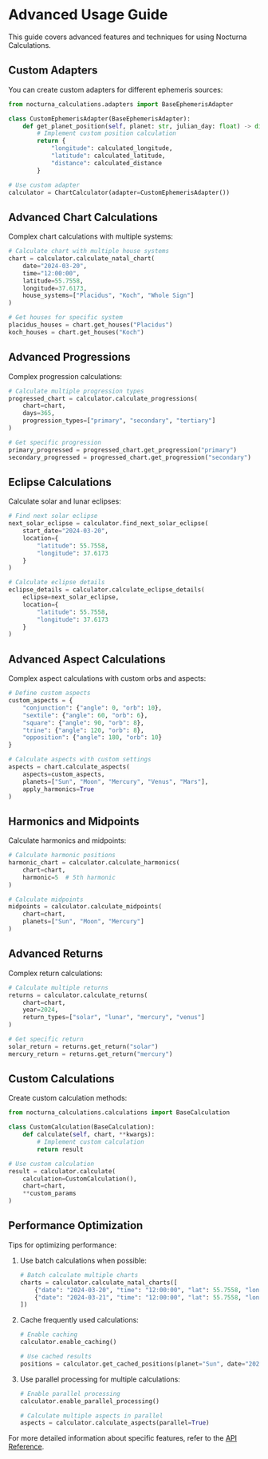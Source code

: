 # Advanced Usage Guide

This guide covers advanced features and techniques for using Nocturna Calculations.

## Custom Adapters

You can create custom adapters for different ephemeris sources:

```python
from nocturna_calculations.adapters import BaseEphemerisAdapter

class CustomEphemerisAdapter(BaseEphemerisAdapter):
    def get_planet_position(self, planet: str, julian_day: float) -> dict:
        # Implement custom position calculation
        return {
            "longitude": calculated_longitude,
            "latitude": calculated_latitude,
            "distance": calculated_distance
        }

# Use custom adapter
calculator = ChartCalculator(adapter=CustomEphemerisAdapter())
```

## Advanced Chart Calculations

Complex chart calculations with multiple systems:

```python
# Calculate chart with multiple house systems
chart = calculator.calculate_natal_chart(
    date="2024-03-20",
    time="12:00:00",
    latitude=55.7558,
    longitude=37.6173,
    house_systems=["Placidus", "Koch", "Whole Sign"]
)

# Get houses for specific system
placidus_houses = chart.get_houses("Placidus")
koch_houses = chart.get_houses("Koch")
```

## Advanced Progressions

Complex progression calculations:

```python
# Calculate multiple progression types
progressed_chart = calculator.calculate_progressions(
    chart=chart,
    days=365,
    progression_types=["primary", "secondary", "tertiary"]
)

# Get specific progression
primary_progressed = progressed_chart.get_progression("primary")
secondary_progressed = progressed_chart.get_progression("secondary")
```

## Eclipse Calculations

Calculate solar and lunar eclipses:

```python
# Find next solar eclipse
next_solar_eclipse = calculator.find_next_solar_eclipse(
    start_date="2024-03-20",
    location={
        "latitude": 55.7558,
        "longitude": 37.6173
    }
)

# Calculate eclipse details
eclipse_details = calculator.calculate_eclipse_details(
    eclipse=next_solar_eclipse,
    location={
        "latitude": 55.7558,
        "longitude": 37.6173
    }
)
```

## Advanced Aspect Calculations

Complex aspect calculations with custom orbs and aspects:

```python
# Define custom aspects
custom_aspects = {
    "conjunction": {"angle": 0, "orb": 10},
    "sextile": {"angle": 60, "orb": 6},
    "square": {"angle": 90, "orb": 8},
    "trine": {"angle": 120, "orb": 8},
    "opposition": {"angle": 180, "orb": 10}
}

# Calculate aspects with custom settings
aspects = chart.calculate_aspects(
    aspects=custom_aspects,
    planets=["Sun", "Moon", "Mercury", "Venus", "Mars"],
    apply_harmonics=True
)
```

## Harmonics and Midpoints

Calculate harmonics and midpoints:

```python
# Calculate harmonic positions
harmonic_chart = calculator.calculate_harmonics(
    chart=chart,
    harmonic=5  # 5th harmonic
)

# Calculate midpoints
midpoints = calculator.calculate_midpoints(
    chart=chart,
    planets=["Sun", "Moon", "Mercury"]
)
```

## Advanced Returns

Complex return calculations:

```python
# Calculate multiple returns
returns = calculator.calculate_returns(
    chart=chart,
    year=2024,
    return_types=["solar", "lunar", "mercury", "venus"]
)

# Get specific return
solar_return = returns.get_return("solar")
mercury_return = returns.get_return("mercury")
```

## Custom Calculations

Create custom calculation methods:

```python
from nocturna_calculations.calculations import BaseCalculation

class CustomCalculation(BaseCalculation):
    def calculate(self, chart, **kwargs):
        # Implement custom calculation
        return result

# Use custom calculation
result = calculator.calculate(
    calculation=CustomCalculation(),
    chart=chart,
    **custom_params
)
```

## Performance Optimization

Tips for optimizing performance:

1. Use batch calculations when possible:

   ```python
   # Batch calculate multiple charts
   charts = calculator.calculate_natal_charts([
       {"date": "2024-03-20", "time": "12:00:00", "lat": 55.7558, "lon": 37.6173},
       {"date": "2024-03-21", "time": "12:00:00", "lat": 55.7558, "lon": 37.6173}
   ])
   ```

2. Cache frequently used calculations:

   ```python
   # Enable caching
   calculator.enable_caching()
   
   # Use cached results
   positions = calculator.get_cached_positions(planet="Sun", date="2024-03-20")
   ```

3. Use parallel processing for multiple calculations:

   ```python
   # Enable parallel processing
   calculator.enable_parallel_processing()
   
   # Calculate multiple aspects in parallel
   aspects = calculator.calculate_aspects(parallel=True)
   ```

For more detailed information about specific features, refer to the [API Reference](../api/reference.md). 